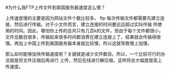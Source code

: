 <!-- --- tag: plesk cpanel faq 网络 -->
<!-- --- title: 为什么我FTP上传文件到美国服务器速度这么慢？ -->
#为什么我FTP上传文件到美国服务器速度这么慢？

上传速度慢的主要是因为网站文件个数比较多。
ftp 每次传输文件都需要先建立连接，然后进行传输。对于小文件而言，建立连接的时间要远远超过实际传输
所使用的时间。因此，哪怕你上传的总共只有几百k的文件，但由于每个文件都很小，文件总数目很多，传输起来很多时间都浪费在建立连接上了，结果就会传输得很慢。再加上中国上传到美国服务器本身就比较慢，所以这就导致慢上加慢。

那么如何能够加快传输速度呢？关键就是减少文件数目。所以，一个比较可行的办法就是将文件压缩后再进行
上传，然后在线进行解压缩，这样将会大幅度提高上传速度。